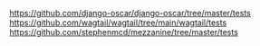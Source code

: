 https://github.com/django-oscar/django-oscar/tree/master/tests
https://github.com/wagtail/wagtail/tree/main/wagtail/tests
https://github.com/stephenmcd/mezzanine/tree/master/tests
